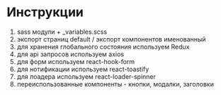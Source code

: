 # Инструкции

1. sass модули + \_variables.scss
2. экспорт страниц default / экспорт компонентов именованный
3. для хранения глобального состояния используем Redux
4. для api запросов используем axios
5. для форм используем react-hook-form
6. для нотификации используем react-toastify
7. для лоадера используем react-loader-spinner
8. переиспользованные компоненты - кнопки, модалки, заголовки
